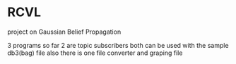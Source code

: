 # RCVL
project on Gaussian Belief Propagation 

3 programs so far 2 are topic subscribers 
both can be used with the sample db3(bag) file 
also there is one file converter and graping file 
